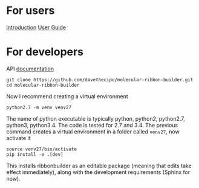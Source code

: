 For users
=========

[Introduction](https://davethecipo.github.io/molecular-ribbon-builder/)
[User Guide](http://molecular-ribbon-builder.readthedocs.io/)

For developers
==============

API [documentation](http://molecular-ribbon-builder.readthedocs.io/)

```
git clone https://github.com/davethecipo/molecular-ribbon-builder.git
cd molecular-ribbon-builder
```

Now I recommend creating a virtual environment

```
python2.7 -m venv venv27
```

The name of python executable is typically python, python2, python2.7, python3, python3.4.
The code is tested for 2.7 and 3.4.
The previous command creates a virtual environment in a folder called `venv27`, now activate it

```
source venv27/bin/activate
pip install -e .[dev]
```

This installs ribbonbuilder as an editable package (meaning that edits take effect immediately), along with the development requirements (Sphinx for now).


